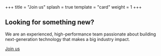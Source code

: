+++
title = "Join us"
splash = true
template = "card"
weight = 1
+++

## Looking for something new?

We are an experienced, high-performance team passionate about building next-generation technology that makes a big industry impact.

[Join us](http://www.jobscore.com/jobs/skyportsystems)
